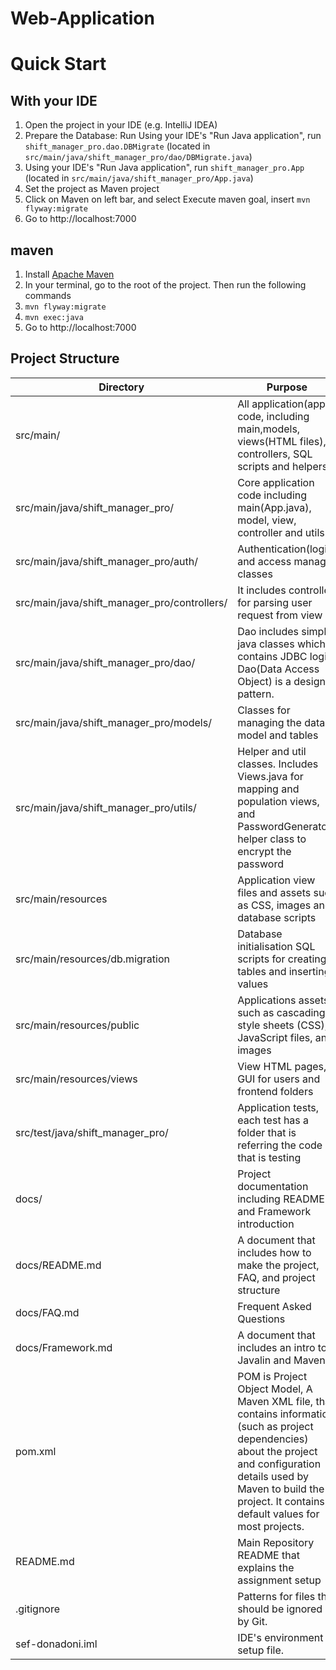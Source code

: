 # Web-Application
# Quick Start

## With your IDE

1. Open the project in your IDE (e.g. IntelliJ IDEA)
2. Prepare the Database: Run  Using your IDE's "Run Java application", run `shift_manager_pro.dao.DBMigrate` (located in `src/main/java/shift_manager_pro/dao/DBMigrate.java`)
3. Using your IDE's "Run Java application", run `shift_manager_pro.App` (located in `src/main/java/shift_manager_pro/App.java`)
4. Set the project as Maven project
5. Click on Maven on left bar, and select Execute maven goal, insert `mvn flyway:migrate`
6. Go to http://localhost:7000

## maven

1. Install [Apache Maven](https://maven.apache.org/)
2. In your terminal, go to the root of the project. Then run the following commands
3. `mvn flyway:migrate`
4. `mvn exec:java`
5. Go to http://localhost:7000

## Project Structure

| Directory | Purpose |
| --- | --- |
| src/main/ | All application(app) code, including main,models, views(HTML files), controllers, SQL scripts and helpers. |
| src/main/java/shift_manager_pro/ | Core application code including main(App.java), model, view, controller and utils. | 
| src/main/java/shift_manager_pro/auth/ | Authentication(login) and access manager classes | 
| src/main/java/shift_manager_pro/controllers/ | It includes controller for parsing user request from view | 
| src/main/java/shift_manager_pro/dao/ | Dao includes simple java classes which contains JDBC logic. Dao(Data Access Object) is a design pattern. | 
| src/main/java/shift_manager_pro/models/ | Classes for managing the data model and tables | 
| src/main/java/shift_manager_pro/utils/ | Helper and util classes. Includes Views.java for mapping and population views, and PasswordGenerators helper class to encrypt the password | 
| src/main/resources| Application view files and assets such as CSS, images and database scripts | 
| src/main/resources/db.migration| Database initialisation SQL scripts for creating tables and inserting values | 
| src/main/resources/public| Applications assets such as cascading style sheets (CSS), JavaScript files, and images | 
| src/main/resources/views| View HTML pages, GUI for users and frontend folders| 
| src/test/java/shift_manager_pro/| Application tests, each test has a folder that is referring the code that is testing   | 
| docs/| Project documentation including README and Framework introduction | 
| docs/README.md| A document that includes how to make the project, FAQ, and project structure | 
| docs/FAQ.md| Frequent Asked Questions | 
| docs/Framework.md| A document that includes an intro to Javalin and Maven | 
| pom.xml| POM is Project Object Model, A Maven XML file, that contains information (such as project dependencies) about the project and configuration details used by Maven to build the project. It contains default values for most projects. | 
| README.md| Main Repository README that explains the assignment setup | 
| .gitignore| Patterns for files that should be ignored by Git. | 
| sef-donadoni.iml| IDE's environment setup file. | 
